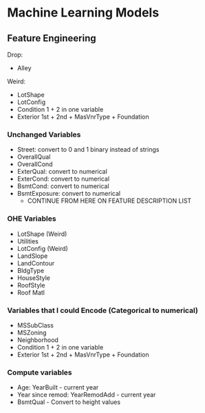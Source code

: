 # Machine Learning Models

## Feature Engineering
Drop:
- Alley

Weird:
- LotShape
- LotConfig
- Condition 1 + 2 in one variable
- Exterior 1st + 2nd + MasVnrType + Foundation

### Unchanged Variables
- Street: convert to 0 and 1 binary instead of strings
- OverallQual
- OverallCond
- ExterQual: convert to numerical
- ExterCond: convert to numerical
- BsmtCond: convert to numerical
- BsmtExposure: convert to numerical
  - CONTINUE FROM HERE ON FEATURE DESCRIPTION LIST

### OHE Variables
- LotShape (Weird)
- Utilities
- LotConfig (Weird)
- LandSlope
- LandContour
- BldgType
- HouseStyle
- RoofStyle
- Roof Matl


### Variables that I could Encode (Categorical to numerical)
- MSSubClass
- MSZoning
- Neighborhood
- Condition 1 + 2 in one variable
- Exterior 1st + 2nd + MasVnrType + Foundation

### Compute variables
- Age: YearBuilt - current year
- Year since remod: YearRemodAdd - current year
- BsmtQual - Convert to height values



